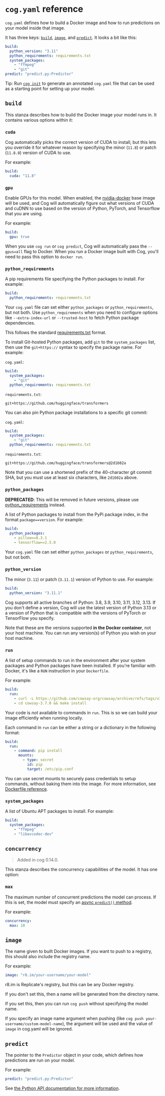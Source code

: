 # `cog.yaml` reference

`cog.yaml` defines how to build a Docker image and how to run predictions on your model inside that image.

It has three keys: [`build`](#build), [`image`](#image), and [`predict`](#predict). It looks a bit like this:

```yaml
build:
  python_version: "3.11"
  python_requirements: requirements.txt
  system_packages:
    - "ffmpeg"
    - "git"
predict: "predict.py:Predictor"
```

Tip: Run [`cog init`](getting-started-own-model.md#initialization) to generate an annotated `cog.yaml` file that can be used as a starting point for setting up your model.

## `build`

This stanza describes how to build the Docker image your model runs in. It contains various options within it:

<!-- Alphabetical order, please! -->

### `cuda`

Cog automatically picks the correct version of CUDA to install, but this lets you override it for whatever reason by specifying the minor (`11.8`) or patch (`11.8.0`) version of CUDA to use.

For example:

```yaml
build:
  cuda: "11.8"
```

### `gpu`

Enable GPUs for this model. When enabled, the [nvidia-docker](https://github.com/NVIDIA/nvidia-docker) base image will be used, and Cog will automatically figure out what versions of CUDA and cuDNN to use based on the version of Python, PyTorch, and Tensorflow that you are using.

For example:

```yaml
build:
  gpu: true
```

When you use `cog run` or `cog predict`, Cog will automatically pass the `--gpus=all` flag to Docker. When you run a Docker image built with Cog, you'll need to pass this option to `docker run`.

### `python_requirements`

A pip requirements file specifying the Python packages to install. For example:

```yaml
build:
  python_requirements: requirements.txt
```

Your `cog.yaml` file can set either `python_packages` or `python_requirements`, but not both. Use `python_requirements` when you need to configure options like `--extra-index-url` or `--trusted-host` to fetch Python package dependencies.

This follows the standard [requirements.txt](https://pip.pypa.io/en/stable/reference/requirements-file-format/) format.

To install Git-hosted Python packages, add `git` to the `system_packages` list, then use the `git+https://` syntax to specify the package name. For example:

`cog.yaml`:
```yaml
build:
  system_packages:
    - "git"
  python_requirements: requirements.txt
```

`requirements.txt`:
```
git+https://github.com/huggingface/transformers
```

You can also pin Python package installations to a specific git commit:

`cog.yaml`:
```yaml
build:
  system_packages:
    - "git"
  python_requirements: requirements.txt
```

`requirements.txt`:
```
git+https://github.com/huggingface/transformers@2d1602a
```

Note that you can use a shortened prefix of the 40-character git commit SHA, but you must use at least six characters, like `2d1602a` above.

### `python_packages`

**DEPRECATED**: This will be removed in future versions, please use [python_requirements](#python_requirements) instead.

A list of Python packages to install from the PyPi package index, in the format `package==version`. For example:

```yaml
build:
  python_packages:
    - pillow==8.3.1
    - tensorflow==2.5.0
```

Your `cog.yaml` file can set either `python_packages` or `python_requirements`, but not both.

### `python_version`

The minor (`3.11`) or patch (`3.11.1`) version of Python to use. For example:

```yaml
build:
  python_version: "3.11.1"
```

Cog supports all active branches of Python: 3.8, 3.9, 3.10, 3.11, 3.12, 3.13. If you don't define a version, Cog will use the latest version of Python 3.13 or a version of Python that is compatible with the versions of PyTorch or TensorFlow you specify.

Note that these are the versions supported **in the Docker container**, not your host machine. You can run any version(s) of Python you wish on your host machine.

### `run`

A list of setup commands to run in the environment after your system packages and Python packages have been installed. If you're familiar with Docker, it's like a `RUN` instruction in your `Dockerfile`.

For example:

```yaml
build:
  run:
    - curl -L https://github.com/cowsay-org/cowsay/archive/refs/tags/v3.7.0.tar.gz | tar -xzf -
    - cd cowsay-3.7.0 && make install
```

Your code is _not_ available to commands in `run`. This is so we can build your image efficiently when running locally.

Each command in `run` can be either a string or a dictionary in the following format:

```yaml
build:
  run:
    - command: pip install
      mounts:
        - type: secret
          id: pip
          target: /etc/pip.conf
```

You can use secret mounts to securely pass credentials to setup commands, without baking them into the image. For more information, see [Dockerfile reference](https://docs.docker.com/engine/reference/builder/#run---mounttypesecret).

### `system_packages`

A list of Ubuntu APT packages to install. For example:

```yaml
build:
  system_packages:
    - "ffmpeg"
    - "libavcodec-dev"
```

## `concurrency`

> Added in cog 0.14.0.

This stanza describes the concurrency capabilities of the model. It has one option:

### `max`

The maximum number of concurrent predictions the model can process.  If this is set, the model must specify an [async `predict()` method](python.md#async-predictors-and-concurrency).

For example:

```yaml
concurrency:
  max: 10
```

## `image`

The name given to built Docker images. If you want to push to a registry, this should also include the registry name.

For example:

```yaml
image: "r8.im/your-username/your-model"
```

r8.im is Replicate's registry, but this can be any Docker registry.

If you don't set this, then a name will be generated from the directory name.

If you set this, then you can run `cog push` without specifying the model name.

If you specify an image name argument when pushing (like `cog push your-username/custom-model-name`), the argument will be used and the value of `image` in cog.yaml will be ignored.

## `predict`

The pointer to the `Predictor` object in your code, which defines how predictions are run on your model.

For example:

```yaml
predict: "predict.py:Predictor"
```

See [the Python API documentation for more information](python.md).
